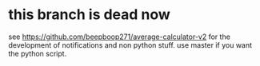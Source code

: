 # this branch is dead now

see https://github.com/beepboop271/average-calculator-v2 for the development of notifications and non python stuff. use master if you want the python script.